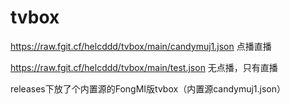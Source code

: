 # tvbox

https://raw.fgit.cf/helcddd/tvbox/main/candymuj1.json 点播直播

https://raw.fgit.cf/helcddd/tvbox/main/test.json 无点播，只有直播

releases下放了个内置源的FongMI版tvbox（内置源candymuj1.json）
